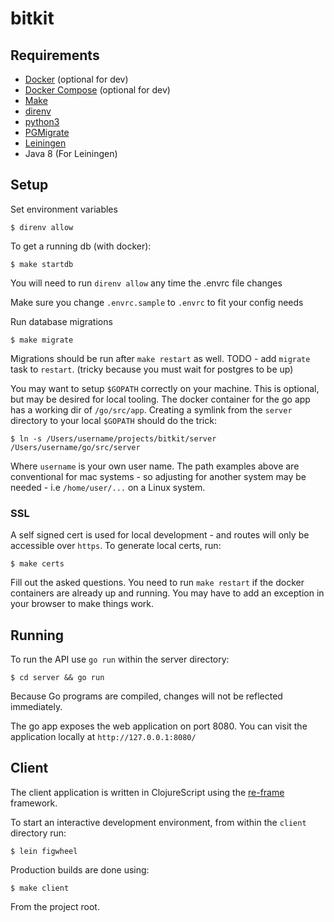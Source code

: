 # bitkit

## Requirements

* [Docker](https://www.docker.com/) (optional for dev)
* [Docker Compose](https://docs.docker.com/compose/) (optional for dev)
* [Make](https://www.gnu.org/software/make/)
* [direnv](https://direnv.net/)
* [python3](https://www.python.org/)
* [PGMigrate](https://github.com/yandex/pgmigrate)
* [Leiningen](https://leiningen.org/)
* Java 8 (For Leiningen)

## Setup

Set environment variables

```
$ direnv allow
```

To get a running db (with docker):

```
$ make startdb
```

You will need to run `direnv allow` any time the .envrc file changes

Make sure you change `.envrc.sample` to `.envrc` to fit your config needs

Run database migrations

```
$ make migrate
```

Migrations should be run after `make restart` as well. TODO - add `migrate` task to `restart`. (tricky because you must wait for postgres to be up)

You may want to setup `$GOPATH` correctly on your machine. This is optional, but may be
desired for local tooling. The docker container for the go app has a working dir of `/go/src/app`.
Creating a symlink from the `server` directory to your local `$GOPATH` should do the trick:

```
$ ln -s /Users/username/projects/bitkit/server /Users/username/go/src/server
```

Where `username` is your own user name. The path examples above are conventional for mac systems - so adjusting
for another system may be needed - i.e `/home/user/...` on a Linux system.

### SSL

A self signed cert is used for local development - and routes will only be accessible over `https`. To generate
local certs, run:

```
$ make certs
```

Fill out the asked questions. You need to run `make restart` if the docker containers are already up and running. You may
have to add an exception in your browser to make things work.

## Running

To run the API use `go run` within the server directory:

```
$ cd server && go run
```

Because Go programs are compiled, changes will not be reflected immediately. 

The go app exposes the web application on port 8080. You can visit the application
locally at `http://127.0.0.1:8080/`

## Client

The client application is written in ClojureScript using the [re-frame](https://github.com/Day8/re-frame) framework.

To start an interactive development environment, from within the `client` directory
run:

```
$ lein figwheel
```

Production builds are done using:

```
$ make client
```

From the project root.
